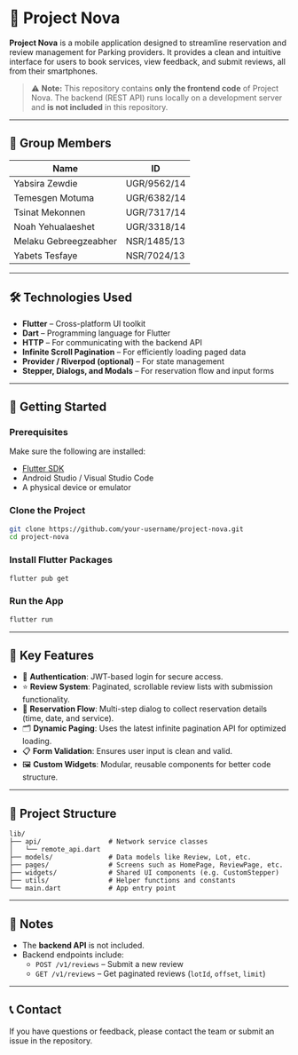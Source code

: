 # 🚀 Project Nova

**Project Nova** is a mobile application designed to streamline reservation and review management for Parking providers. It provides a clean and intuitive interface for users to book services, view feedback, and submit reviews, all from their smartphones.

> ⚠️ **Note:** This repository contains **only the frontend code** of Project Nova. The backend (REST API) runs locally on a development server and **is not included** in this repository.

---

## 👥 Group Members

| Name               | ID           |
|--------------------|--------------|
| Yabsira Zewdie     | UGR/9562/14  |
| Temesgen Motuma    | UGR/6382/14  |
| Tsinat Mekonnen    | UGR/7317/14  |
| Noah Yehualaeshet  | UGR/3318/14  |
| Melaku Gebreegzeabher  | NSR/1485/13  |
| Yabets Tesfaye  | NSR/7024/13  |

---

## 🛠️ Technologies Used

- **Flutter** – Cross-platform UI toolkit
- **Dart** – Programming language for Flutter
- **HTTP** – For communicating with the backend API
- **Infinite Scroll Pagination** – For efficiently loading paged data
- **Provider / Riverpod (optional)** – For state management
- **Stepper, Dialogs, and Modals** – For reservation flow and input forms

---

## 🚦 Getting Started

### Prerequisites

Make sure the following are installed:

- [Flutter SDK](https://flutter.dev/docs/get-started/install)
- Android Studio / Visual Studio Code
- A physical device or emulator

### Clone the Project

```bash
git clone https://github.com/your-username/project-nova.git
cd project-nova
```

### Install Flutter Packages

```bash
flutter pub get
```

### Run the App

```bash
flutter run
```

---

## 🧪 Key Features

- 🔐 **Authentication**: JWT-based login for secure access.
- ⭐ **Review System**: Paginated, scrollable review lists with submission functionality.
- 📆 **Reservation Flow**: Multi-step dialog to collect reservation details (time, date, and service).
- 🗂️ **Dynamic Paging**: Uses the latest infinite pagination API for optimized loading.
- 📋 **Form Validation**: Ensures user input is clean and valid.
- 🖼️ **Custom Widgets**: Modular, reusable components for better code structure.

---

## 📁 Project Structure

```
lib/
├── api/                 # Network service classes
│   └── remote_api.dart
├── models/              # Data models like Review, Lot, etc.
├── pages/               # Screens such as HomePage, ReviewPage, etc.
├── widgets/             # Shared UI components (e.g. CustomStepper)
├── utils/               # Helper functions and constants
└── main.dart            # App entry point
```

---

## 💬 Notes

- The **backend API** is not included. 
- Backend endpoints include:
  - `POST /v1/reviews` – Submit a new review
  - `GET /v1/reviews` – Get paginated reviews (`lotId`, `offset`, `limit`)

---

## 📞 Contact

If you have questions or feedback, please contact the team or submit an issue in the repository.
